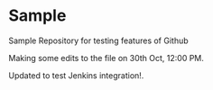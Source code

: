 # Sample
Sample Repository for testing features of Github

Making some edits to the file on 30th Oct, 12:00 PM.


Updated to test Jenkins integration!.

